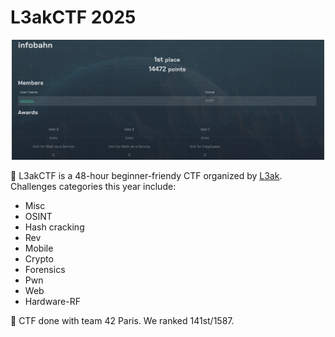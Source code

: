 # L3akCTF 2025

<p align="center">
  <img src="https://github.com/6jeanne6/CTF-Writeups/blob/main/2025/L3akCTF/ctfranking.png" width="500"/>
</p>

🚩 L3akCTF is a 48-hour beginner-friendy CTF organized by [L3ak](https://ctftime.org/team/220336). Challenges categories this year include:
- Misc
- OSINT
- Hash cracking
- Rev
- Mobile
- Crypto
- Forensics
- Pwn
- Web
- Hardware-RF

🏅 CTF done with team 42 Paris. We ranked 141st/1587.
